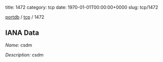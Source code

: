 title: 1472
category: tcp
date: 1970-01-01T00:00:00+0000
slug: tcp/1472

[portdb](/) / [tcp](/category/tcp.html) / 1472


## IANA Data

_Name:_ csdm

_Description:_ csdm

